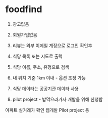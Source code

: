 # foodfind

1. 광고없음
2. 회원가입없음
3. 리뷰는 외부 이메일 계정으로 로그인 확인후
4. 식당 목록 또는 지도로 출력 
5. 식당 이름, 주소, 유형으로 검색 
6. 내 위치 기준 1km 이내 - 옵션 조정 가능
7. 식당 데이타는 공공기관 데이타 사용

8. pilot project - 밥먹으러가자 개발을 위해 신청함

아파트 실거래가 확인 웹개발 Pilot project 용
